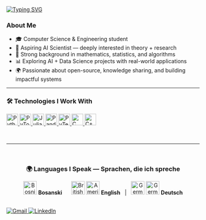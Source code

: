 [![Typing SVG](https://readme-typing-svg.demolab.com?font=Fira+Code&duration=4000&pause=500&color=E90274&multiline=true&repeat=false&width=520&height=60&lines=Hi+there+%F0%9F%91%8B;Welcome+to+my+profile)](https://git.io/typing-svg)
  
###  About Me
- 🎓 Computer Science & Engineering student  
- 🤖 Aspiring AI Scientist — deeply interested in theory + research  
- 🧠 Strong background in mathematics, statistics, and algorithms  
- 📊 Exploring AI + Data Science projects with real-world applications  
- 🌍 Passionate about open-source, knowledge sharing, and building impactful systems  

---

<h3>🛠️ Technologies I Work With</h3>

<p align="left"> 
  <a href="https://www.python.org" target="_blank"> 
    <img src="https://cdn.jsdelivr.net/gh/devicons/devicon/icons/python/python-original.svg" alt="Python" width="30" height="30"/>
  </a> 
  <a href="https://pytorch.org/" target="_blank"> 
    <img src="https://cdn.jsdelivr.net/gh/devicons/devicon/icons/pytorch/pytorch-original.svg" alt="PyTorch" width="30" height="30"/>
  </a>
  <a href="https://julialang.org/" target="_blank"> 
    <img src="https://cdn.jsdelivr.net/gh/devicons/devicon/icons/julia/julia-original.svg" alt="Julia" width="30" height="30"/>
  </a>
  <a href="https://pandas.pydata.org/" target="_blank"> 
    <img src="https://cdn.jsdelivr.net/gh/devicons/devicon/icons/pandas/pandas-original.svg" alt="Pandas" width="30" height="30"/>
  </a>
  <a href="https://docs.pytest.org/" target="_blank"> 
    <img src="https://cdn.jsdelivr.net/gh/devicons/devicon/icons/pytest/pytest-original.svg" alt="PyTest" width="30" height="30"/>
  </a>
  <a href="https://www.cprogramming.com/" target="_blank"> 
    <img src="https://cdn.jsdelivr.net/gh/devicons/devicon/icons/c/c-original.svg" alt="C" width="30" height="30"/>
  </a>
  <a href="https://isocpp.org/" target="_blank"> 
    <img src="https://cdn.jsdelivr.net/gh/devicons/devicon/icons/cplusplus/cplusplus-original.svg" alt="C++" width="30" height="30"/>
  </a>
</p>
<br>

---

<br>
<div align="center">
  <h3>🌍 Languages I Speak — Sprachen, die ich spreche</h3>
  <p>
    <img src="https://hatscripts.github.io/circle-flags/flags/ba.svg" width="35" title="Bosnian"/> <b>Bosanski</b> &nbsp;&nbsp;&nbsp;&nbsp;
    <img src="https://hatscripts.github.io/circle-flags/flags/gb.svg" width="35" title="British English"/>
    <img src="https://hatscripts.github.io/circle-flags/flags/us.svg" width="35" title="American English"/> <b>English</b> &nbsp;&nbsp;|&nbsp;&nbsp;
    <img src="https://hatscripts.github.io/circle-flags/flags/de.svg" width="35" title="German (Germany)"/>
    <img src="https://hatscripts.github.io/circle-flags/flags/ch.svg" width="35" title="German (Switzerland)"/> <b>Deutsch</b>
  </p>
</div>

<br>
<div align="left">
  <a href="mailto:EmreArapcicUevak@gmail.com" target="_blank">
    <img src="https://img.shields.io/badge/Gmail-D14836?style=for-the-badge&logo=gmail&logoColor=white" alt="Gmail"/>
  </a>
  <a href="https://www.linkedin.com/in/emre-arapcicuevak-5a8b58254/" target="_blank"> 
    <img src="https://img.shields.io/badge/LinkedIn-0077B5?style=for-the-badge&logo=linkedin&logoColor=white" alt="LinkedIn"/>
  </a>
</div>
